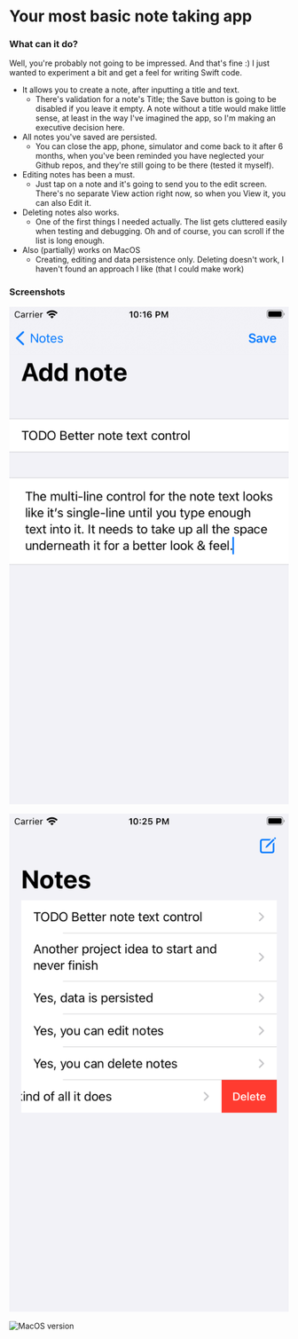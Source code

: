 
#  Your most basic note taking app

### What can it do?
Well, you're probably not going to be impressed. And that's fine :)
I just wanted to experiment a bit and get a feel for writing Swift code. 

- It allows you to create a note, after inputting a title and text.
  - There's validation for a note's Title; the Save button is going to be disabled if you leave it empty. A note without a title would make little sense, at least in the way I've imagined the app, so I'm making an executive decision here.
- All notes you've saved are persisted.
  - You can close the app, phone, simulator and come back to it after 6 months, when you've been reminded you have neglected your Github repos, and they're still going to be there (tested it myself).
- Editing notes has been a must.
  - Just tap on a note and it's going to send you to the edit screen. There's no separate View action right now, so when you View it, you can also Edit it.
- Deleting notes also works.
  - One of the first things I needed actually. The list gets cluttered easily when testing and debugging.
Oh and of course, you can scroll if the list is long enough.
- Also (partially) works on MacOS
  - Creating, editing and data persistence only. Deleting doesn't work, I haven't found an approach I like (that I could make work)


### Screenshots
![Creating notes](docs/add.png)

![Deleting notes](docs/delete.png)

![MacOS version](mac.png)
